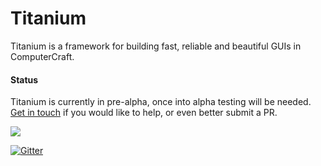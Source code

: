 Titanium
==

Titanium is a framework for building fast, reliable and beautiful GUIs in ComputerCraft.

#### Status
Titanium is currently in pre-alpha, once into alpha testing will be needed. [Get in touch](mailto:harryfelton12@gmail.com) if you would like to help, or even better submit a PR.

![](http://puu.sh/rd2ty/c8cc92aa93.gif)

[![Gitter](https://badges.gitter.im/hbomb79/Titanium.svg)](https://gitter.im/hbomb79/Titanium?utm_source=badge&utm_medium=badge&utm_campaign=pr-badge)
